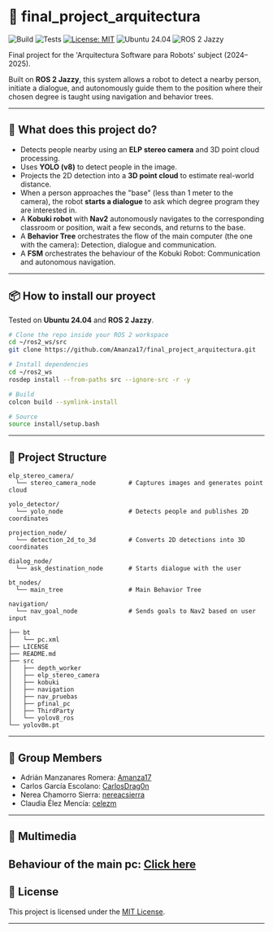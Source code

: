 # 🤖 final_project_arquitectura

![Build](https://github.com/amanza17/final_project_arquitectura/actions/workflows/ci.yml/badge.svg?branch=main)
![Tests](https://github.com/amanza17/final_project_arquitectura/actions/workflows/test.yml/badge.svg?branch=main)
[![License: MIT](https://img.shields.io/badge/License-MIT-purple.svg)](https://opensource.org/licenses/MIT)
![Ubuntu 24.04](https://img.shields.io/badge/OS-Ubuntu%2024.04-orange)
![ROS 2 Jazzy](https://img.shields.io/badge/ROS%202-Jazzy-blue)


Final project for the 'Arquitectura Software para Robots' subject (2024–2025). 

Built on **ROS 2 Jazzy**, this system allows a robot to detect a nearby person, initiate a dialogue, and autonomously guide them to the position where their chosen degree is taught using navigation and behavior trees.

---

## 🧠 What does this project do?

- Detects people nearby using an **ELP stereo camera** and 3D point cloud processing.
- Uses **YOLO (v8)** to detect people in the image.
- Projects the 2D detection into a **3D point cloud** to estimate real-world distance.
- When a person approaches the "base" (less than 1 meter to the camera), the robot **starts a dialogue** to ask which degree program they are interested in.
- A **Kobuki robot** with **Nav2** autonomously navigates to the corresponding classroom or position, wait a few seconds, and returns to the base.
- A **Behavior Tree** orchestrates the flow of the main computer (the one with the camera): Detection, dialogue and communication.
- A **FSM** orchestrates the behaviour of the Kobuki Robot: Communication and autonomous navigation.

---

## 📦 How to install our proyect

Tested on **Ubuntu 24.04** and **ROS 2 Jazzy**.

```bash
# Clone the repo inside your ROS 2 workspace
cd ~/ros2_ws/src
git clone https://github.com/Amanza17/final_project_arquitectura.git

# Install dependencies
cd ~/ros2_ws
rosdep install --from-paths src --ignore-src -r -y

# Build
colcon build --symlink-install

# Source
source install/setup.bash
```

---

## 📁 Project Structure

```plaintext
elp_stereo_camera/
  └── stereo_camera_node         # Captures images and generates point cloud

yolo_detector/
  └── yolo_node                  # Detects people and publishes 2D coordinates

projection_node/
  └── detection_2d_to_3d         # Converts 2D detections into 3D coordinates

dialog_node/
  └── ask_destination_node       # Starts dialogue with the user

bt_nodes/
  └── main_tree                  # Main Behavior Tree

navigation/
  └── nav_goal_node              # Sends goals to Nav2 based on user input

├── bt
│   └── pc.xml
├── LICENSE
├── README.md
├── src
│   ├── depth_worker         
│   ├── elp_stereo_camera 
│   ├── kobuki
│   ├── navigation
│   ├── nav_pruebas
│   ├── pfinal_pc
│   ├── ThirdParty
│   └── yolov8_ros
└── yolov8m.pt

```

---

## 👥 Group Members

- Adrián Manzanares Romera: [Amanza17](https://github.com/amanza17)
- Carlos García Escolano: [CarlosDrag0n](https://github.com/CarlosDrag0n)
- Nerea Chamorro Sierra: [nereacsierra](https://github.com/nereacsierra)
- Claudia Élez Mencía: [celezm](https://github.com/celezm)

---

## 🎦 Multimedia
Behaviour of the main pc: [Click here](https://youtu.be/WHoLtzbrBdE)
---

## 📄 License

This project is licensed under the [MIT License](LICENSE).

---

